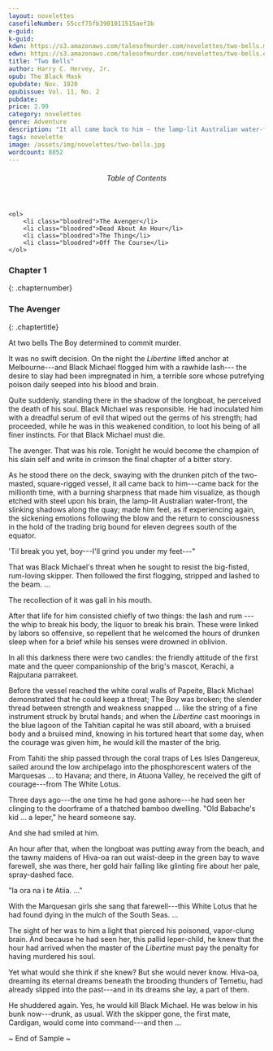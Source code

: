 ```yaml
---
layout: novelettes
casefileNumber: 55ccf75fb3901011515aef3b
e-guid: 
k-guid:
kdwn: https://s3.amazonaws.com/talesofmurder.com/novelettes/two-bells.mobi
edwn: https://s3.amazonaws.com/talesofmurder.com/novelettes/two-bells.epub
title: "Two Bells"
author: Harry C. Hervey, Jr. 
opub: The Black Mask
opubdate: Nov. 1920 
opubissue: Vol. 11, No. 2
pubdate: 
price: 2.99
category: novelettes 
genre: Adventure 
description: "It all came back to him — the lamp-lit Australian water-front, the slinking shadows along the quay, the sickening emotions following the blow and the return to consciousness in the hold of the trading brig bound for eleven degrees south of the equator."
tags: novelette 
image: /assets/img/novelettes/two-bells.jpg
wordcount: 8852
---
```


<div class="toc">
	<header>
		<h6>Table of Contents</h6>
	</header>
	
	<ol>
		<li class="bloodred">The Avenger</li>
		<li class="bloodred">Dead About An Hour</li>
		<li class="bloodred">The Thing</li>
		<li class="bloodred">Off The Course</li>
	</ol>
</div> <!-- table-of-contents -->

### Chapter 1
{: .chapternumber}

### The Avenger
{: .chaptertitle}

At two bells The Boy determined to commit murder.

It was no swift decision. On the night the *Libertine* lifted anchor at Melbourne---and Black Michael flogged him with a rawhide lash--- the desire to slay had been impregnated in him, a terrible sore whose putrefying poison daily seeped into his blood and brain.

Quite suddenly, standing there in the shadow of the longboat, he perceived the death of his soul. Black Michael was responsible. He had inoculated him with a dreadful serum of evil that wiped out the germs of his strength; had proceeded, while he was in this weakened condition, to loot his being of all finer instincts. For that Black Michael must die.

The avenger. That was his role. Tonight he would become the champion of his slain self and write in crimson the final chapter of a bitter story.

As he stood there on the deck, swaying with the drunken pitch of the two-masted, square-rigged vessel, it all came back to him---came back for the millionth time, with a burning sharpness that made him visualize, as though etched with steel upon his brain, the lamp-lit Australian water-front, the slinking shadows along the quay; made him feel, as if experiencing again, the sickening emotions following the blow and the return to consciousness in the hold of the trading brig bound for eleven degrees south of the equator.

'Til break you yet, boy---I'll grind you under my feet---"

That was Black Michael's threat when he sought to resist the big-fisted, rum-loving skipper. Then followed the first flogging, stripped and lashed to the beam. ...

The recollection of it was gall in his mouth.

After that life for him consisted chiefly of two things: the lash and rum ---the whip to break his body, the liquor to break his brain. These were linked by labors so offensive, so repellent that he welcomed the hours of drunken sleep when for a brief while his senses were drowned in oblivion.

In all this darkness there were two candles: the friendly attitude of the first mate and the queer companionship of the brig's mascot, Kerachi, a Rajputana parrakeet.

Before the vessel reached the white coral walls of Papeite, Black Michael demonstrated that he could keep a threat; The Boy was broken; the slender thread between strength and weakness snapped ... like the string of a fine instrument struck by brutal hands; and when the *Libertine* cast moorings in the blue lagoon of the Tahitian capital he was still aboard, with a bruised body and a bruised mind, knowing in his tortured heart that some day, when the courage was given him, he would kill the master of the brig.

From Tahiti the ship passed through the coral traps of Les Isles Dangereux, sailed around the low archipelago into the phosphorescent waters of the Marquesas ... to Havana; and there, in Atuona Valley, he received the gift of courage---from The White Lotus.

Three days ago---the one time he had gone ashore---he had seen her clinging to the doorframe of a thatched bamboo dwelling. "Old Babache's kid ... a leper," he heard someone say.

And she had smiled at him.

An hour after that, when the longboat was putting away from the beach, and the tawny maidens of Hiva-oa ran out waist-deep in the green bay to wave farewell, she was there, her gold hair falling like glinting fire about her pale, spray-dashed face.

"Ia ora na i te Atiia. ..."

With the Marquesan girls she sang that farewell---this White Lotus that he had found dying in the mulch of the South Seas. ...

The sight of her was to him a light that pierced his poisoned, vapor-clung brain. And because he had seen her, this pallid leper-child, he knew that the hour had arrived when the master of the *Libertine* must pay the penalty for having murdered his soul.

Yet what would she think if she knew? But she would never know. Hiva-oa, dreaming its eternal dreams beneath the brooding thunders of Temetiu, had already slipped into the past---and in its dreams she lay, a part of them.

He shuddered again. Yes, he would kill Black Michael. He was below in his bunk now---drunk, as usual. With the skipper gone, the first mate, Cardigan, would come into command---and then ...

<p id="theend">~ End of Sample ~</p>
